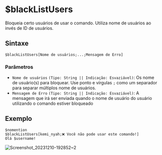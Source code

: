 # $blackListUsers
Bloqueia certo usuários de usar o comando. Utiliza nome de usuários ao invés de ID de usuários.

## Sintaxe
```
$blackListUsers[Nome de usuários;...;Mensagem de Erro]
```

### Parâmetros
- `Nome de usuários` `(Tipo: String || Indicação: Esvaziável)`: Os nome de usuário(s) para bloquear. Use ponto e vírgulas `;` como um separador para separar múltiplos nome de usuários.
- `Mensagem de Erro` `(Tipo: String || Indicação: Esvaziável)`: A mensagem que irá ser enviada quando o nome de usuário do usuário utilizando o comando estiver bloqueado

## Exemplo
```
$nomention
$blackListUsers[kemi_nyah;❌ Você não pode usar este comando!]
Olá $username!
```
![Screenshot_20231210-192852~2](https://github.com/Kemi-Rawr/bdfd-wiki/assets/111205130/7f6a5fdf-46a7-4221-9946-15ad11af4c94)
